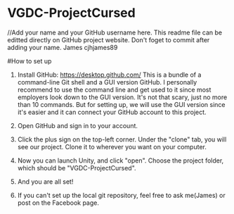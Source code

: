 # VGDC-ProjectCursed

//Add your name and your GitHub username here. This readme file can be editted directly on GitHub project website. Don't foget to commit after adding your name.
James			cjhjames89



#How to set up
1.	Install GitHub: https://desktop.github.com/
	This is a bundle of a command-line Git shell and a GUI version GitHub. I personally recommend to use the command line and get used to it since most employers look down to the GUI version. It's not that scary, just no more than 10 commands.
	But for setting up, we will use the GUI version since it's easier and it can connect your GitHub account to this project.

2.	Open GitHub and sign in to your account.

3.	Click the plus sign on the top-left corner. Under the "clone" tab, you will see our project. Clone it to wherever you want on your computer.

4.	Now you can launch Unity, and click "open". Choose the project folder, which should be "VGDC-ProjectCursed".
	
5.	And you are all set!

6.	If you can't set up the local git repository, feel free to ask me(James) or post on the Facebook page.
